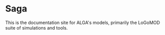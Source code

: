 # Saga

This is the documentation site for ALGA's models, primarily the LoGoMOD suite of simulations and tools.